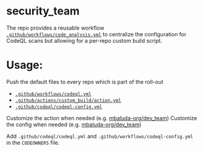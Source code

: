 # security_team
The repo provides a reusable workflow [`.github/workflows/code_analysis.yml`](https://github.com/mbaluda-org/security_team/blob/main/.github/workflows/code_analysis.yml) to centralize the configuration for CodeQL scans but allowing for a per-repo custom build script.

# Usage: 
Push the default files to every repo which is part of the roll-out
- [`.github/workflows/codeql.yml`](https://github.com/mbaluda-org/security_team/blob/main/.github/workflows/codeql.yml)
- [`.github/actions/custom_build/action.yml`](https://github.com/mbaluda-org/security_team/blob/main/.github/actions/custom_build/action.yml)
- [`.github/codeql/codeql-config.yml`](https://github.com/mbaluda-org/security_team/blob/main/.github/codeql/codeql-config.yml)

Customize the action when needed (e.g. [mbaluda-org/dev_team](https://github.com/mbaluda-org/dev_team/blob/main/.github/actions/custom_build/action.yml))
Customize the config when needed (e.g. [mbaluda-org/dev_team](https://github.com/mbaluda-org/dev_team/blob/main/.github/codeql/codeql-config.yml))

Add `.github/codeql/codeql.yml` and `.github/workflows/codeql-config.yml` in the `CODEOWNERS` file.
